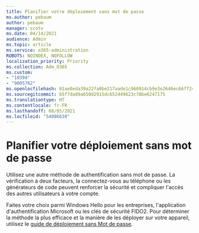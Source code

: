 ```yaml
---
title: Planifier votre déploiement sans mot de passe
ms.author: pebaum
author: pebaum
manager: scotv
ms.date: 04/14/2021
audience: Admin
ms.topic: article
ms.service: o365-administration
ROBOTS: NOINDEX, NOFOLLOW
localization_priority: Priority
ms.collection: Adm_O365
ms.custom:
- "10394"
- "9005762"
ms.openlocfilehash: 01ae0eda39a22fa0be217aade1c960914cb9e3e2646ec66ff24a2b8a87272d10
ms.sourcegitcommit: b5f7da89a650d2915dc652449623c78be6247175
ms.translationtype: HT
ms.contentlocale: fr-FR
ms.lasthandoff: 08/05/2021
ms.locfileid: "54086630"
---
```

# <a name="plan-your-passwordless-deployment"></a>Planifier votre déploiement sans mot de passe

Utilisez une autre méthode de authentification sans mot de passe. La vérification à deux facteurs, la connectez-vous au téléphone ou les générateurs de code peuvent renforcer la sécurité et compliquer l&apos;accès des autres utilisateurs à votre compte. 

Faites votre choix parmi Windows Hello pour les entreprises, l&apos;application d&apos;authentification Microsoft ou les clés de sécurité FIDO2. Pour déterminer la méthode la plus efficace et la manière de les déployer sur votre appareil, utilisez le [guide de déploiement sans Mot de passe](https://admin.microsoft.com/adminportal/home?#/modernonboarding/passwordlesssetup). 

